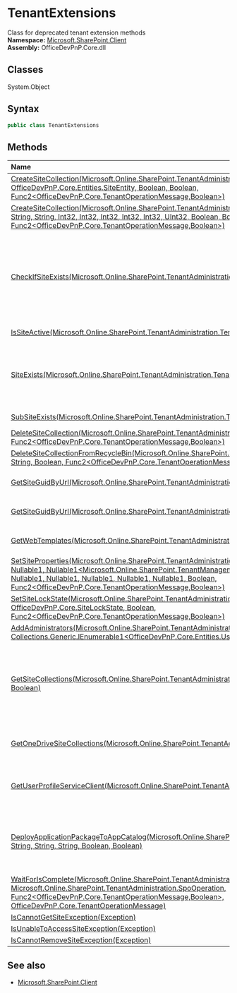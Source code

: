 # TenantExtensions
Class for deprecated tenant extension methods  
**Namespace:** [Microsoft.SharePoint.Client](Microsoft.SharePoint.Client.md)  
**Assembly:** OfficeDevPnP.Core.dll  
## Classes
System.Object  
## Syntax
```C#
public class TenantExtensions
```
## Methods
|**Name**|**Description**|
|:-----|:-----|
| [CreateSiteCollection(Microsoft.Online.SharePoint.TenantAdministration.Tenant, OfficeDevPnP.Core.Entities.SiteEntity, Boolean, Boolean, Func2<OfficeDevPnP.Core.TenantOperationMessage,Boolean>)](TenantExtensionsCreateSiteCollectionMicrosoft.Online.SharePoint.TenantAdministration.TenantOfficeDevPnP.Core.Entities.SiteEntityBooleanBooleanFunc2<OfficeDevPnP.Core.TenantOperationMessage,Boolean>.md) | 
| [CreateSiteCollection(Microsoft.Online.SharePoint.TenantAdministration.Tenant, String, String, String, String, Int32, Int32, Int32, Int32, Int32, UInt32, Boolean, Boolean, Func2<OfficeDevPnP.Core.TenantOperationMessage,Boolean>)](TenantExtensionsCreateSiteCollectionMicrosoft.Online.SharePoint.TenantAdministration.TenantStringStringStringStringInt32Int32Int32Int32Int32UInt32BooleanBooleanFunc2<OfficeDevPnP.Core.TenantOperationMessage,Boolean>.md) | 
| [CheckIfSiteExists(Microsoft.Online.SharePoint.TenantAdministration.Tenant, String, String)](TenantExtensionsCheckIfSiteExistsMicrosoft.Online.SharePoint.TenantAdministration.TenantStringString.md) | Returns if a site collection is in a particular status. If the url contains a sub site then returns true is the sub site exists, false if not. Status is irrelevant for sub sites
| [IsSiteActive(Microsoft.Online.SharePoint.TenantAdministration.Tenant, String)](TenantExtensionsIsSiteActiveMicrosoft.Online.SharePoint.TenantAdministration.TenantString.md) | Checks if a site collection is Active
| [SiteExists(Microsoft.Online.SharePoint.TenantAdministration.Tenant, String)](TenantExtensionsSiteExistsMicrosoft.Online.SharePoint.TenantAdministration.TenantString.md) | Checks if a site collection exists, relies on tenant admin API. Sites that are recycled also return as existing sites
| [SubSiteExists(Microsoft.Online.SharePoint.TenantAdministration.Tenant, String)](TenantExtensionsSubSiteExistsMicrosoft.Online.SharePoint.TenantAdministration.TenantString.md) | Checks if a sub site exists
| [DeleteSiteCollection(Microsoft.Online.SharePoint.TenantAdministration.Tenant, String, Boolean, Func2<OfficeDevPnP.Core.TenantOperationMessage,Boolean>)](TenantExtensionsDeleteSiteCollectionMicrosoft.Online.SharePoint.TenantAdministration.TenantStringBooleanFunc2<OfficeDevPnP.Core.TenantOperationMessage,Boolean>.md) | 
| [DeleteSiteCollectionFromRecycleBin(Microsoft.Online.SharePoint.TenantAdministration.Tenant, String, Boolean, Func2<OfficeDevPnP.Core.TenantOperationMessage,Boolean>)](TenantExtensionsDeleteSiteCollectionFromRecycleBinMicrosoft.Online.SharePoint.TenantAdministration.TenantStringBooleanFunc2<OfficeDevPnP.Core.TenantOperationMessage,Boolean>.md) | 
| [GetSiteGuidByUrl(Microsoft.Online.SharePoint.TenantAdministration.Tenant, String)](TenantExtensionsGetSiteGuidByUrlMicrosoft.Online.SharePoint.TenantAdministration.TenantString.md) | Gets the ID of site collection with specified URL
| [GetSiteGuidByUrl(Microsoft.Online.SharePoint.TenantAdministration.Tenant, Uri)](TenantExtensionsGetSiteGuidByUrlMicrosoft.Online.SharePoint.TenantAdministration.TenantUri.md) | Gets the ID of site collection with specified URL
| [GetWebTemplates(Microsoft.Online.SharePoint.TenantAdministration.Tenant, UInt32, Int32)](TenantExtensionsGetWebTemplatesMicrosoft.Online.SharePoint.TenantAdministration.TenantUInt32Int32.md) | Returns available webtemplates/site definitions
| [SetSiteProperties(Microsoft.Online.SharePoint.TenantAdministration.Tenant, String, String, Nullable1<Boolean>, Nullable1<Microsoft.Online.SharePoint.TenantManagement.SharingCapabilities>, Nullable1<Int64>, Nullable1<Int64>, Nullable1<Double>, Nullable1<Double>, Nullable1<Boolean>, Boolean, Func2<OfficeDevPnP.Core.TenantOperationMessage,Boolean>)](TenantExtensionsSetSitePropertiesMicrosoft.Online.SharePoint.TenantAdministration.TenantStringStringNullable1<Boolean>Nullable1<Microsoft.Online.SharePoint.TenantManagement.SharingCapabilities>Nullable1<Int64>Nullable1<Int64>Nullable1<Double>Nullable1<Double>Nullable1<Boolean>BooleanFunc2<OfficeDevPnP.Core.TenantOperationMessage,Boolean>.md) | 
| [SetSiteLockState(Microsoft.Online.SharePoint.TenantAdministration.Tenant, String, OfficeDevPnP.Core.SiteLockState, Boolean, Func2<OfficeDevPnP.Core.TenantOperationMessage,Boolean>)](TenantExtensionsSetSiteLockStateMicrosoft.Online.SharePoint.TenantAdministration.TenantStringOfficeDevPnP.Core.SiteLockStateBooleanFunc2<OfficeDevPnP.Core.TenantOperationMessage,Boolean>.md) | 
| [AddAdministrators(Microsoft.Online.SharePoint.TenantAdministration.Tenant, Collections.Generic.IEnumerable1<OfficeDevPnP.Core.Entities.UserEntity>, Uri, Boolean)](TenantExtensionsAddAdministratorsMicrosoft.Online.SharePoint.TenantAdministration.TenantCollections.Generic.IEnumerable1<OfficeDevPnP.Core.Entities.UserEntity>UriBoolean.md) | 
| [GetSiteCollections(Microsoft.Online.SharePoint.TenantAdministration.Tenant, Int32, Int32, Boolean, Boolean)](TenantExtensionsGetSiteCollectionsMicrosoft.Online.SharePoint.TenantAdministration.TenantInt32Int32BooleanBoolean.md) | Returns all site collections in the current Tenant based on a startIndex. IncludeDetail adds additional properties to the SPSite object.
| [GetOneDriveSiteCollections(Microsoft.Online.SharePoint.TenantAdministration.Tenant)](TenantExtensionsGetOneDriveSiteCollectionsMicrosoft.Online.SharePoint.TenantAdministration.Tenant.md) | Get OneDrive site collections by iterating through all user profiles.
| [GetUserProfileServiceClient(Microsoft.Online.SharePoint.TenantAdministration.Tenant)](TenantExtensionsGetUserProfileServiceClientMicrosoft.Online.SharePoint.TenantAdministration.Tenant.md) | Gets the UserProfileService proxy to enable calls to the UPA web service.
| [DeployApplicationPackageToAppCatalog(Microsoft.Online.SharePoint.TenantAdministration.Tenant, String, String, String, Boolean, Boolean)](TenantExtensionsDeployApplicationPackageToAppCatalogMicrosoft.Online.SharePoint.TenantAdministration.TenantStringStringStringBooleanBoolean.md) | Adds a package to the tenants app catalog and by default deploys it if the package is a client side package (sppkg)
| [WaitForIsComplete(Microsoft.Online.SharePoint.TenantAdministration.Tenant, Microsoft.Online.SharePoint.TenantAdministration.SpoOperation, Func2<OfficeDevPnP.Core.TenantOperationMessage,Boolean>, OfficeDevPnP.Core.TenantOperationMessage)](TenantExtensionsWaitForIsCompleteMicrosoft.Online.SharePoint.TenantAdministration.TenantMicrosoft.Online.SharePoint.TenantAdministration.SpoOperationFunc2<OfficeDevPnP.Core.TenantOperationMessage,Boolean>OfficeDevPnP.Core.TenantOperationMessage.md) | 
| [IsCannotGetSiteException(Exception)](TenantExtensionsIsCannotGetSiteExceptionException.md) | 
| [IsUnableToAccessSiteException(Exception)](TenantExtensionsIsUnableToAccessSiteExceptionException.md) | 
| [IsCannotRemoveSiteException(Exception)](TenantExtensionsIsCannotRemoveSiteExceptionException.md) | 
## See also
- [Microsoft.SharePoint.Client](Microsoft.SharePoint.Client.md)
